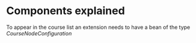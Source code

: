 # Components explained

To appear in the course list an
extension needs to have a bean
of the type *CourseNodeConfiguration*


